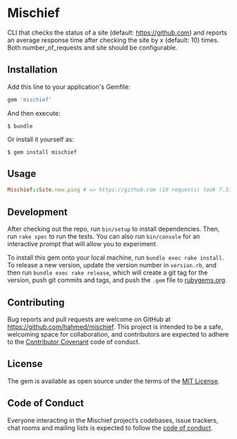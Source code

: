 # Mischief

CLI that checks the status of a site (default: https://github.com) and reports an average response time after checking the site by x (default: 10) times. Both number_of_requests and site should be configurable.

## Installation

Add this line to your application's Gemfile:

```ruby
gem 'mischief'
```

And then execute:

    $ bundle

Or install it yourself as:

    $ gem install mischief

## Usage

```ruby
Mischief::Site.new.ping # => https://github.com (10 requests) took 7.3321 seconds 🤔
```

## Development

After checking out the repo, run `bin/setup` to install dependencies. Then, run `rake spec` to run the tests. You can also run `bin/console` for an interactive prompt that will allow you to experiment.

To install this gem onto your local machine, run `bundle exec rake install`. To release a new version, update the version number in `version.rb`, and then run `bundle exec rake release`, which will create a git tag for the version, push git commits and tags, and push the `.gem` file to [rubygems.org](https://rubygems.org).

## Contributing

Bug reports and pull requests are welcome on GitHub at https://github.com/hahmed/mischief. This project is intended to be a safe, welcoming space for collaboration, and contributors are expected to adhere to the [Contributor Covenant](http://contributor-covenant.org) code of conduct.

## License

The gem is available as open source under the terms of the [MIT License](http://opensource.org/licenses/MIT).

## Code of Conduct

Everyone interacting in the Mischief project’s codebases, issue trackers, chat rooms and mailing lists is expected to follow the [code of conduct](https://github.com/hahmed/mischief/blob/master/CODE_OF_CONDUCT.md).
